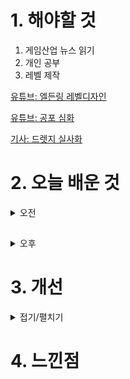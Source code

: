 
# 1. 해야할 것

1. 게임산업 뉴스 읽기 
2. 개인 공부  
3. 레벨 제작

[유튜브: 엘든링 레벨디자인](https://www.youtube.com/watch?v=aS8riiIx3_E)

[유튜브: 공포 심화](https://www.youtube.com/watch?v=d41gG1_lqvI)

[기사: 드렛지 실사화](https://www.gamemeca.com/view.php?gid=1747614)

# 2. 오늘 배운 것

<details>
<summary>오전</summary>

## 오늘의 뉴스

![image](https://github.com/JM94Ent/TIL-WIL/assets/143363550/f3ce3c46-7a62-43d4-9c51-c618f991fe34)


</details>

##

<details>
<summary>오후</summary>


</details>




# 3. 개선


<details>
<summary>접기/펼치기</summary>


</details>



# 4. 느낀점


